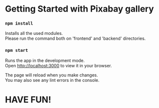 # Getting Started with Pixabay gallery

### `npm install`

Installs all the used modules.\
Please run the command both on 'frontend' and 'backend' directories.


### `npm start`

Runs the app in the development mode.\
Open [http://localhost:3000](http://localhost:3000) to view it in your browser.

The page will reload when you make changes.\
You may also see any lint errors in the console.

# HAVE FUN!
